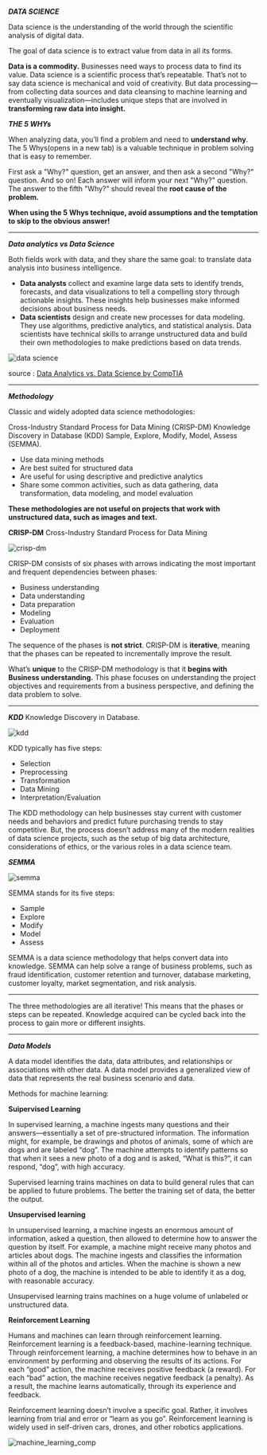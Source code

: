 ***DATA SCIENCE***

Data science is the understanding of the world through the scientific analysis of digital data.

The goal of data science is to extract value from data in all its forms.

**Data is a commodity.** Businesses need ways to process data to find its value. Data science is a scientific process that’s repeatable. That’s not to say data science is mechanical and void of creativity. But data processing—from collecting data sources and data cleansing to machine learning and eventually visualization—includes unique steps that are involved in **transforming raw data into insight.**

***THE 5 WHYs***

When analyzing data, you’ll find a problem and need to **understand why**. The 5 Whys(opens in a new tab) is a valuable technique in problem solving that is easy to remember.

First ask a "Why?" question, get an answer, and then ask a second "Why?" question. And so on! Each answer will inform your next "Why?" question. The answer to the fifth "Why?" should reveal the **root cause of the problem.**

**When using the 5 Whys technique, avoid assumptions and the temptation to skip to the obvious answer!**
************

***Data analytics vs Data Science***

Both fields work with data, and they share the same goal: to translate data analysis into business intelligence.

- **Data analysts** collect and examine large data sets to identify trends, forecasts, and data visualizations to tell a compelling story through actionable insights. These insights help businesses make informed decisions about business needs.
- **Data scientists** design and create new processes for data modeling. They use algorithms, predictive analytics, and statistical analysis. Data scientists have technical skills to arrange unstructured data and build their own methodologies to make predictions based on data trends.

![data science](./assets/data-science.png)

source : [Data Analytics vs. Data Science by CompTIA](https://www.comptia.org/content/guides/data-analytics-vs-data-science)

**********
***Methodology***

Classic and widely adopted data science methodologies:

Cross-Industry Standard Process for Data Mining (CRISP-DM)
Knowledge Discovery in Database (KDD)
Sample, Explore, Modify, Model, Assess (SEMMA).

- Use data mining methods
- Are best suited for structured data
- Are useful for using descriptive and predictive analytics
- Share some common activities, such as data gathering, data transformation, data modeling, and model evaluation

**These methodologies are not useful on projects that work with unstructured data, such as images and text.**

**CRISP-DM** Cross-Industry Standard Process for Data Mining

![crisp-dm](./assets/crisp-dm.png)

CRISP-DM consists of six phases with arrows indicating the most important and frequent dependencies between phases:

- Business understanding
- Data understanding
- Data preparation
- Modeling
- Evaluation
- Deployment

The sequence of the phases is **not strict**. CRISP-DM is **iterative**, meaning that the phases can be repeated to incrementally improve the result.

What’s **unique** to the CRISP-DM methodology is that it **begins with Business understanding.** This phase focuses on understanding the project objectives and requirements from a business perspective, and defining the data problem to solve. 

***********

***KDD*** Knowledge Discovery in Database.

![kdd](./assets/kdd.png)

KDD typically has five steps:

- Selection
- Preprocessing
- Transformation
- Data Mining
- Interpretation/Evaluation

The KDD methodology can help businesses stay current with customer needs and behaviors and predict future purchasing trends to stay competitive. But, the process doesn’t address many of the modern realities of data science projects, such as the setup of big data architecture, considerations of ethics, or the various roles in a data science team.

***SEMMA***

![semma](./assets/semma.png)

SEMMA stands for its five steps:

- Sample
- Explore
- Modify
- Model
- Assess
  
SEMMA is a data science methodology that helps convert data into knowledge. SEMMA can help solve a range of business problems, such as fraud identification, customer retention and turnover, database marketing, customer loyalty, market segmentation, and risk analysis.

*********

The three methodologies are all iterative! This means that the phases or steps can be repeated. Knowledge acquired can be cycled back into the process to gain more or different insights.

*************************

***Data Models***

A data model identifies the data, data attributes, and relationships or associations with other data. A data model provides a generalized view of data that represents the real business scenario and data. 

Methods for machine learning: 

**Suipervised Learning**

In supervised learning, a machine ingests many questions and their answers—essentially a set of pre-structured information. The information might, for example, be drawings and photos of animals, some of which are dogs and are labeled “dog”. The machine attempts to  identify patterns so that when it sees a new photo of a dog and is asked, “What is this?”, it can respond, “dog”, with high accuracy.

Supervised learning trains machines on data to build general rules that can be applied to future problems. The better the training set of data, the better the output.

**Unsupervised learning**

In unsupervised learning, a machine ingests an enormous amount of information, asked a question, then allowed to determine how to answer the question by itself. For example, a machine might receive many photos and articles about dogs. The machine ingests and classifies the information within all of the photos and articles. When the machine is shown a new photo of a dog, the machine is intended to be able to identify it as a dog, with reasonable accuracy.

Unsupervised learning trains machines on a huge volume of unlabeled or unstructured data. 

**Reinforcement Learning**

Humans and machines can learn through reinforcement learning. Reinforcement learning is a feedback-based, machine-learning technique. Through reinforcement learning, a machine determines how to behave in an environment by performing and observing the results of its actions. For each “good” action, the machine receives positive feedback (a reward). For each “bad” action, the machine receives negative feedback (a penalty). As a result, the machine learns automatically, through its experience and feedback.

Reinforcement learning doesn’t involve a specific goal. Rather, it involves learning from trial and error or “learn as you go”. Reinforcement learning is widely used in self-driven cars, drones, and other robotics applications. 

![machine_learning_comp](./assets/machine_learning_comp.png)

